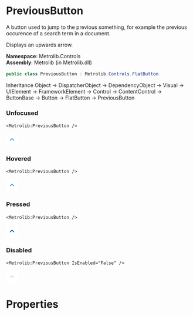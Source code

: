 # PreviousButton  

A button used to jump to the previous something, for example
                the previous occurence of a search term in a document.

Displays an upwards arrow.

**Namespace**: Metrolib.Controls  
**Assembly**: Metrolib (in Metrolib.dll)  

```C#
public class PreviousButton : Metrolib.Controls.FlatButton
```

Inheritance Object -> DispatcherObject -> DependencyObject -> Visual -> UIElement -> FrameworkElement -> Control -> ContentControl -> ButtonBase -> Button -> FlatButton -> PreviousButton
### Unfocused

```xaml
<Metrolib:PreviousButton />

```
![Image of PreviousButton, Unfocused](Unfocused.png)

### Hovered

```xaml
<Metrolib:PreviousButton />

```
![Image of PreviousButton, Hovered](Hovered.png)

### Pressed

```xaml
<Metrolib:PreviousButton />

```
![Image of PreviousButton, Pressed](Pressed.png)

### Disabled

```xaml
<Metrolib:PreviousButton IsEnabled="False" />

```
![Image of PreviousButton, Disabled](Disabled.png)

# Properties  

